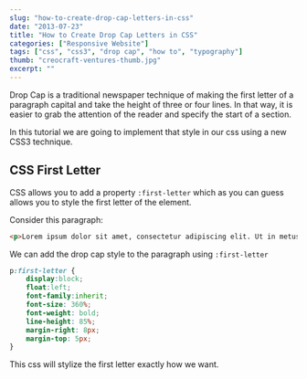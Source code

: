 ```yaml
---
slug: "how-to-create-drop-cap-letters-in-css"
date: "2013-07-23"
title: "How to Create Drop Cap Letters in CSS"
categories: ["Responsive Website"]
tags: ["css", "css3", "drop cap", "how to", "typography"]
thumb: "creocraft-ventures-thumb.jpg"
excerpt: ""
---
```

Drop Cap is a traditional newspaper technique of making the first letter of a paragraph capital and take the height of three or four lines. In that way, it is easier to grab the attention of the reader and specify the start of a section.

In this tutorial we are going to implement that style in our css using a new CSS3 technique.

## CSS First Letter
CSS allows you to add a property `:first-letter` which as you can guess allows you to style the first letter of the element.

Consider this paragraph:
```html
<p>Lorem ipsum dolor sit amet, consectetur adipiscing elit. Ut in metus nec mauris egestas laoreet. Integer vehicula velit non massa suscipit at porta sem commodo. Sed suscipit facilisis mi, eu laoreet est gravida eu.</p>
```

We can add the drop cap style to the paragraph using `:first-letter`

```css
p:first-letter {
    display:block;
    float:left;
    font-family:inherit;
    font-size: 360%;
    font-weight: bold;
    line-height: 85%;
    margin-right: 8px;
    margin-top: 5px;
}
```

This css will stylize the first letter exactly how we want.